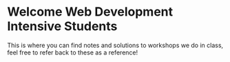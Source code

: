 # Welcome Web Development Intensive Students

This is where you can find notes and solutions to workshops we do in class, feel free to refer back to these as a reference!
